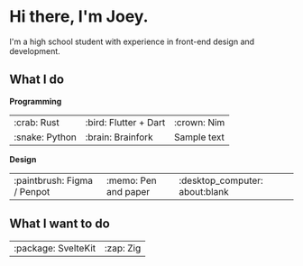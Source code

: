 # Hi there, I'm Joey.

I'm a high school student with experience in front-end design and development.

## What I do

**Programming**

<table>
  <tr>
    <td>:crab: Rust</td>
    <td>:bird: Flutter + Dart</td>
    <td>:crown: Nim</td>
  </tr>
  <tr>
    <td>:snake: Python</td>
    <td>:brain: Brainfork</td>
    <td>Sample text</td>
  </tr>
</table>

**Design**

<table>
  <tr>
    <td>:paintbrush: Figma / Penpot</td>
    <td>:memo: Pen and paper</td>
    <td>:desktop_computer: about:blank</td>
  </tr>
</table>

## What I want to do

<table>
  <tr>
    <td>:package: SvelteKit</td>
    <td>:zap: Zig</td>
  </tr>
</table>
